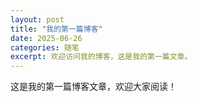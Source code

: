 ```yaml
---
layout: post
title: "我的第一篇博客"
date: 2025-06-26
categories: 随笔
excerpt: 欢迎访问我的博客，这是我的第一篇文章。
---
```


这是我的第一篇博客文章，欢迎大家阅读！
